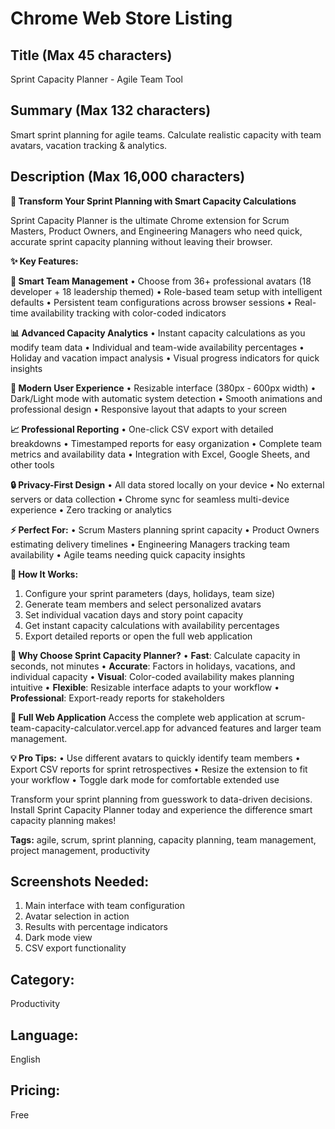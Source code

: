 # Chrome Web Store Listing

## Title (Max 45 characters)
Sprint Capacity Planner - Agile Team Tool

## Summary (Max 132 characters)
Smart sprint planning for agile teams. Calculate realistic capacity with team avatars, vacation tracking & analytics.

## Description (Max 16,000 characters)

**🚀 Transform Your Sprint Planning with Smart Capacity Calculations**

Sprint Capacity Planner is the ultimate Chrome extension for Scrum Masters, Product Owners, and Engineering Managers who need quick, accurate sprint capacity planning without leaving their browser.

**✨ Key Features:**

**👥 Smart Team Management**
• Choose from 36+ professional avatars (18 developer + 18 leadership themed)
• Role-based team setup with intelligent defaults
• Persistent team configurations across browser sessions
• Real-time availability tracking with color-coded indicators

**📊 Advanced Capacity Analytics**
• Instant capacity calculations as you modify team data
• Individual and team-wide availability percentages
• Holiday and vacation impact analysis
• Visual progress indicators for quick insights

**🎨 Modern User Experience**
• Resizable interface (380px - 600px width)
• Dark/Light mode with automatic system detection
• Smooth animations and professional design
• Responsive layout that adapts to your screen

**📈 Professional Reporting**
• One-click CSV export with detailed breakdowns
• Timestamped reports for easy organization
• Complete team metrics and availability data
• Integration with Excel, Google Sheets, and other tools

**🔒 Privacy-First Design**
• All data stored locally on your device
• No external servers or data collection
• Chrome sync for seamless multi-device experience
• Zero tracking or analytics

**⚡ Perfect For:**
• Scrum Masters planning sprint capacity
• Product Owners estimating delivery timelines
• Engineering Managers tracking team availability
• Agile teams needing quick capacity insights

**🎯 How It Works:**
1. Configure your sprint parameters (days, holidays, team size)
2. Generate team members and select personalized avatars
3. Set individual vacation days and story point capacity
4. Get instant capacity calculations with availability percentages
5. Export detailed reports or open the full web application

**🌟 Why Choose Sprint Capacity Planner?**
• **Fast**: Calculate capacity in seconds, not minutes
• **Accurate**: Factors in holidays, vacations, and individual capacity
• **Visual**: Color-coded availability makes planning intuitive
• **Flexible**: Resizable interface adapts to your workflow
• **Professional**: Export-ready reports for stakeholders

**🔗 Full Web Application**
Access the complete web application at scrum-team-capacity-calculator.vercel.app for advanced features and larger team management.

**💡 Pro Tips:**
• Use different avatars to quickly identify team members
• Export CSV reports for sprint retrospectives
• Resize the extension to fit your workflow
• Toggle dark mode for comfortable extended use

Transform your sprint planning from guesswork to data-driven decisions. Install Sprint Capacity Planner today and experience the difference smart capacity planning makes!

**Tags:** agile, scrum, sprint planning, capacity planning, team management, project management, productivity

## Screenshots Needed:
1. Main interface with team configuration
2. Avatar selection in action
3. Results with percentage indicators
4. Dark mode view
5. CSV export functionality

## Category:
Productivity

## Language:
English

## Pricing:
Free